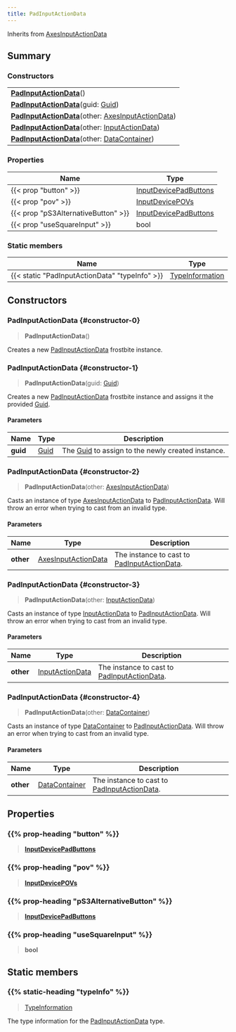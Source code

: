 ```yaml
---
title: PadInputActionData
---
```


Inherits from 
[AxesInputActionData](/vext/ref/fb/axesinputactiondata)

## Summary
### Constructors
| |
| ----------- |
| **[PadInputActionData](#constructor-0)**() |
| **[PadInputActionData](#constructor-1)**(guid: [Guid](/vext/ref/shared/class/guid)) |
| **[PadInputActionData](#constructor-2)**(other: [AxesInputActionData](/vext/ref/fb/axesinputactiondata)) |
| **[PadInputActionData](#constructor-3)**(other: [InputActionData](/vext/ref/fb/inputactiondata)) |
| **[PadInputActionData](#constructor-4)**(other: [DataContainer](/vext/ref/shared/class/datacontainer)) |

### Properties
| Name | Type |
| ---- | ---- |
| {{< prop "button" >}} | [InputDevicePadButtons](/vext/ref/fb/inputdevicepadbuttons) |
| {{< prop "pov" >}} | [InputDevicePOVs](/vext/ref/fb/inputdevicepovs) |
| {{< prop "pS3AlternativeButton" >}} | [InputDevicePadButtons](/vext/ref/fb/inputdevicepadbuttons) |
| {{< prop "useSquareInput" >}} | bool |

### Static members
| Name | Type |
| ---- | ---- |
| {{< static "PadInputActionData" "typeInfo" >}} | [TypeInformation](/vext/ref/shared/class/typeinformation) |

## Constructors
### PadInputActionData {#constructor-0}
> **PadInputActionData**()

Creates a new [PadInputActionData](/vext/ref/fb/padinputactiondata) frostbite instance.

### PadInputActionData {#constructor-1}
> **PadInputActionData**(guid: [Guid](/vext/ref/shared/class/guid))

Creates a new [PadInputActionData](/vext/ref/fb/padinputactiondata) frostbite instance and assigns it the provided [Guid](/vext/ref/shared/class/guid).

#### Parameters
| Name | Type | Description |
| ---- | ---- | ----------- |
| **guid** | [Guid](/vext/ref/shared/class/guid) | The [Guid](/vext/ref/shared/class/guid) to assign to the newly created instance. |

### PadInputActionData {#constructor-2}
> **PadInputActionData**(other: [AxesInputActionData](/vext/ref/fb/axesinputactiondata))

Casts an instance of type [AxesInputActionData](/vext/ref/fb/axesinputactiondata) to [PadInputActionData](/vext/ref/fb/padinputactiondata). Will throw an error when trying to cast from an invalid type.

#### Parameters
| Name | Type | Description |
| ---- | ---- | ----------- |
| **other** | [AxesInputActionData](/vext/ref/fb/axesinputactiondata) | The instance to cast to [PadInputActionData](/vext/ref/fb/padinputactiondata). |

### PadInputActionData {#constructor-3}
> **PadInputActionData**(other: [InputActionData](/vext/ref/fb/inputactiondata))

Casts an instance of type [InputActionData](/vext/ref/fb/inputactiondata) to [PadInputActionData](/vext/ref/fb/padinputactiondata). Will throw an error when trying to cast from an invalid type.

#### Parameters
| Name | Type | Description |
| ---- | ---- | ----------- |
| **other** | [InputActionData](/vext/ref/fb/inputactiondata) | The instance to cast to [PadInputActionData](/vext/ref/fb/padinputactiondata). |

### PadInputActionData {#constructor-4}
> **PadInputActionData**(other: [DataContainer](/vext/ref/shared/class/datacontainer))

Casts an instance of type [DataContainer](/vext/ref/shared/class/datacontainer) to [PadInputActionData](/vext/ref/fb/padinputactiondata). Will throw an error when trying to cast from an invalid type.

#### Parameters
| Name | Type | Description |
| ---- | ---- | ----------- |
| **other** | [DataContainer](/vext/ref/shared/class/datacontainer) | The instance to cast to [PadInputActionData](/vext/ref/fb/padinputactiondata). |

## Properties
### {{% prop-heading "button" %}}
> **[InputDevicePadButtons](/vext/ref/fb/inputdevicepadbuttons)**

### {{% prop-heading "pov" %}}
> **[InputDevicePOVs](/vext/ref/fb/inputdevicepovs)**

### {{% prop-heading "pS3AlternativeButton" %}}
> **[InputDevicePadButtons](/vext/ref/fb/inputdevicepadbuttons)**

### {{% prop-heading "useSquareInput" %}}
> **bool**

## Static members
### {{% static-heading "typeInfo" %}}
> [TypeInformation](/vext/ref/shared/class/typeinformation)

The type information for the [PadInputActionData](/vext/ref/fb/padinputactiondata) type.

